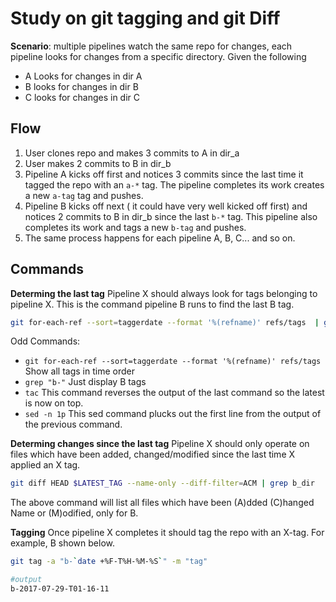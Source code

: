 # Study on git tagging and git Diff
**Scenario**: multiple pipelines watch the same repo for changes, each pipeline 
looks for changes from a specific directory. Given the following 

- A Looks for changes in dir A
- B looks for changes in dir B
- C looks for changes in dir C

## Flow

1. User clones repo and makes 3 commits to A in dir_a
2. User makes 2 commits to B in dir_b
3. Pipeline A kicks off first and notices 3 commits since the last time it tagged 
   the repo with an `a-*` tag.  The pipeline completes its work creates a new `a-tag` tag and pushes.
4. Pipeline B kicks off next ( it could have very well kicked off first) and notices 2 commits to B in dir_b
   since the last `b-*` tag. This pipeline also completes its work and tags a new `b-tag` and pushes.
5. The same process happens for each pipeline A, B, C... and so on.


## Commands
**Determing the last tag**
Pipeline X should always look for tags belonging to pipeline X. This is the command pipeline B runs to find the last B tag.
```bash
git for-each-ref --sort=taggerdate --format '%(refname)' refs/tags  | grep "b-" |  tac | sed -n 1p
```
Odd Commands:
- `git for-each-ref --sort=taggerdate --format '%(refname)' refs/tags` Show all tags in time order 
- `grep "b-"` Just display B tags
- `tac` This command reverses the output of the last command so the latest is now on top.
- `sed -n 1p` This sed command plucks out the first line from the output of the previous command.

**Determing changes since the last tag**
Pipeline X should only operate on files which have been added, changed/modified since the last time X applied an X tag.
```bash
git diff HEAD $LATEST_TAG --name-only --diff-filter=ACM | grep b_dir
```
The above command will list all files which have been (A)dded (C)hanged Name or (M)odified, only for B.

**Tagging**
Once pipeline X completes it should tag the repo with an X-tag. For example, B shown below.

```bash
git tag -a "b-`date +%F-T%H-%M-%S`" -m "tag"
```
```bash
#output
b-2017-07-29-T01-16-11
```






 
